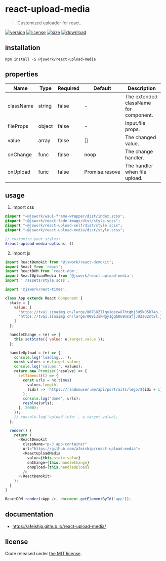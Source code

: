# react-upload-media
> Customized uploader for react.

[![version][version-image]][version-url]
[![license][license-image]][license-url]
[![size][size-image]][size-url]
[![download][download-image]][download-url]

## installation
```shell
npm install -S @jswork/react-upload-media
```

## properties
| Name      | Type   | Required | Default        | Description                           |
| --------- | ------ | -------- | -------------- | ------------------------------------- |
| className | string | false    | -              | The extended className for component. |
| fileProps | object | false    | -              | Input.file props.                     |
| value     | array  | false    | []             | The changed value.                    |
| onChange  | func   | false    | noop           | The change handler.                   |
| onUpload  | func   | false    | Promise.resove | The handler when file upload.         |


## usage
1. import css
  ```scss
  @import "~@jswork/wsui-frame-wrapper/dist/index.scss";
  @import "~@jswork/react-fade-image/dist/style.scss";
  @import "~@jswork/react-upload-self/dist/style.scss";
  @import "~@jswork/react-upload-media/dist/style.scss";

  // customize your styles:
  $react-upload-media-options: ()
  ```
2. import js
  ```js
  import ReactDemokit from '@jswork/react-demokit';
  import React from 'react';
  import ReactDOM from 'react-dom';
  import ReactUploadMedia from '@jswork/react-upload-media';
  import './assets/style.scss';

  import '@jswork/next-times';

  class App extends React.Component {
    state = {
      value: [
        'https://tva1.sinaimg.cn/large/007S8ZIlgy1gexw87htqhj305k05k74o.jpg',
        'https://tva1.sinaimg.cn/large/008i3skNgy1gqh868msafj302s02st8l.jpg'
      ]
    };

    handleChange = (e) => {
      this.setState({ value: e.target.value });
    };

    handleUpload = (e) => {
      console.log('loading...');
      const values = e.target.value;
      console.log('values:', values);
      return new Promise((resolve) => {
        setTimeout(() => {
          const urls = nx.times(
            values.length,
            (idx) => `https://randomuser.me/api/portraits/lego/${idx + 1}.jpg`
          );
          console.log('done', urls);
          resolve(urls);
        }, 2000);
      });
      // console.log('upload info:', e.target.value);
    };

    render() {
      return (
        <ReactDemokit
          className="p-3 app-container"
          url="https://github.com/afeiship/react-upload-media">
          <ReactUploadMedia
            value={this.state.value}
            onChange={this.handleChange}
            onUpload={this.handleUpload}
          />
        </ReactDemokit>
      );
    }
  }

  ReactDOM.render(<App />, document.getElementById('app'));

  ```

## documentation
- https://afeiship.github.io/react-upload-media/


## license
Code released under [the MIT license](https://github.com/afeiship/react-upload-media/blob/master/LICENSE.txt).

[version-image]: https://img.shields.io/npm/v/@jswork/react-upload-media
[version-url]: https://npmjs.org/package/@jswork/react-upload-media

[license-image]: https://img.shields.io/npm/l/@jswork/react-upload-media
[license-url]: https://github.com/afeiship/react-upload-media/blob/master/LICENSE.txt

[size-image]: https://img.shields.io/bundlephobia/minzip/@jswork/react-upload-media
[size-url]: https://github.com/afeiship/react-upload-media/blob/master/dist/react-upload-media.min.js

[download-image]: https://img.shields.io/npm/dm/@jswork/react-upload-media
[download-url]: https://www.npmjs.com/package/@jswork/react-upload-media
